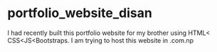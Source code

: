 # portfolio_website_disan
I had recently built this portfolio website for my brother using HTML&lt; CSS&lt;JS&lt;Bootstraps.
I am trying to host this website in .com.np

